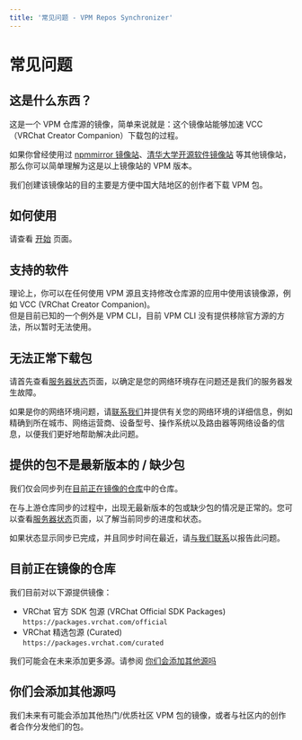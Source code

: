 ```yaml
---
title: '常见问题 - VPM Repos Synchronizer'
---
```


# 常见问题

## 这是什么东西？

这是一个 VPM 仓库源的镜像，简单来说就是：这个镜像站能够加速 VCC（VRChat Creator Companion）下载包的过程。

如果你曾经使用过 [npmmirror 镜像站](https://npmmirror.com/)、[清华大学开源软件镜像站](https://mirrors.tuna.tsinghua.edu.cn/) 等其他镜像站，那么你可以简单理解为这是以上镜像站的 VPM 版本。

我们创建该镜像站的目的主要是方便中国大陆地区的创作者下载 VPM 包。

## 如何使用

请查看 [开始](/) 页面。

## 支持的软件

理论上，你可以在任何使用 VPM 源且支持修改仓库源的应用中使用该镜像源，例如 VCC (VRChat Creator Companion)。  
但是目前已知的一个例外是 VPM CLI，目前 VPM CLI 没有提供移除官方源的方法，所以暂时无法使用。

## 无法正常下载包

请首先查看[服务器状态](/status)页面，以确定是您的网络环境存在问题还是我们的服务器发生故障。

如果是你的网络环境问题，请[联系我们](/contact)并提供有关您的网络环境的详细信息，例如精确到所在城市、网络运营商、设备型号、操作系统以及路由器等网络设备的信息，以便我们更好地帮助解决此问题。

## 提供的包不是最新版本的 / 缺少包

我们仅会同步列在[目前正在镜像的仓库](#目前正在镜像的仓库)中的仓库。

在与上游仓库同步的过程中，出现无最新版本的包或缺少包的情况是正常的。您可以查看[服务器状态](/status)页面，以了解当前同步的进度和状态。

如果状态显示同步已完成，并且同步时间在最近，请[与我们联系](/contact)以报告此问题。

## 目前正在镜像的仓库

我们目前对以下源提供镜像：

- VRChat 官方 SDK 包源 (VRChat Official SDK Packages)  
  `https://packages.vrchat.com/official`
- VRChat 精选包源 (Curated)  
  `https://packages.vrchat.com/curated`

我们可能会在未来添加更多源。请参阅 [你们会添加其他源吗](#你们会添加其他源吗)

## 你们会添加其他源吗

我们未来有可能会添加其他热门/优质社区 VPM 包的镜像，或者与社区内的创作者合作分发他们的包。
